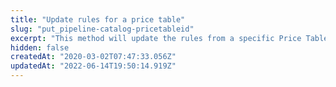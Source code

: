 ```yaml
---
title: "Update rules for a price table"
slug: "put_pipeline-catalog-pricetableid"
excerpt: "This method will update the rules from a specific Price Table. It will delete all the rules from the requested Price Table and create new rules based on the content of the request.\r\n\r\n## Request body example\r\n\r\n```json\r\n{\r\n    \"rules\": [\r\n          {\r\n               \"id\": 1,\r\n               \"context\": {\r\n                    \"categories\": {\r\n                         \"Category ID\": \"1\",\r\n                         \"Category Name\": \"Alimentação\"\r\n                    },\r\n                    \"brands\": {\r\n                         \"Brand ID\": \"2000002\",\r\n                         \"Brand Name\": \"Whiskas\"\r\n                    },\r\n                    \"markupRange\": {\r\n                         \"from\": 0,\r\n                         \"to\": 200\r\n                    },\r\n                    \"dateRange\": {\r\n                         \"from\": \"2022-01-23T19:00:00.000Z\",\r\n                         \"to\": \"2023-10-26T00:00:00.000Z\"\r\n                    }\r\n               },\r\n               \"percentualModifier\": 0\r\n          }\r\n    ]\r\n}\r\n```"
hidden: false
createdAt: "2020-03-02T07:47:33.056Z"
updatedAt: "2022-06-14T19:50:14.919Z"
---
```

